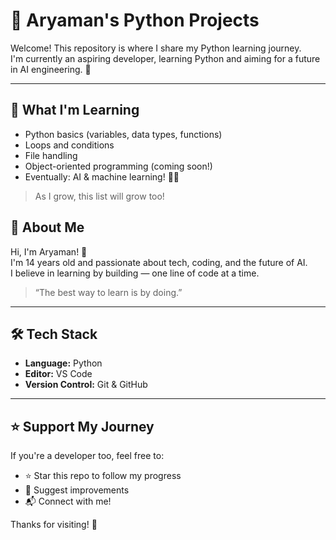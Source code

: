 # 🐍 Aryaman's Python Projects

Welcome! This repository is where I share my Python learning journey.  
I'm currently an aspiring developer, learning Python and aiming for a future in AI engineering. 🤖

---


## 🚀 What I'm Learning

- Python basics (variables, data types, functions)
- Loops and conditions
- File handling
- Object-oriented programming (coming soon!)
- Eventually: AI & machine learning! 🧠✨

> As I grow, this list will grow too!

## 📌 About Me

Hi, I'm Aryaman! 👋  
I'm 14 years old and passionate about tech, coding, and the future of AI.  
I believe in learning by building — one line of code at a time.

> “The best way to learn is by doing.”

---

## 🛠️ Tech Stack

- **Language:** Python  
- **Editor:** VS Code  
- **Version Control:** Git & GitHub

---

## ⭐️ Support My Journey

If you're a developer too, feel free to:
- ⭐️ Star this repo to follow my progress
- 🤝 Suggest improvements
- 📬 Connect with me!

Thanks for visiting! 🙌  
